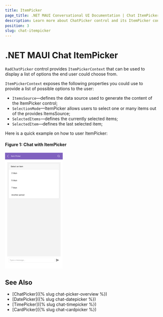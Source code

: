 ```yaml
---
title: ItemPicker
page_title: .NET MAUI Conversational UI Documentation | Chat ItemPicker
description: Learn more about ChatPicker control and its ItemPicker context
position: 3
slug: chat-itempicker
---
```


# .NET MAUI Chat ItemPicker 

`RadChatPicker` control provides `ItemPickerContext` that can be used to display a list of options the end user could choose from.

`ItemPickerContext` exposes the following properties you could use to provide a list of possible options to the user:

* `ItemsSource`&mdash;defines the data source used to generate the content of the ItemPicker control;
* `SelectionMode`&mdash;ItemPicker allows users to select one or many items out of the provides ItemsSource;
* `SelectedItems`&mdash;defines the currently selected items;
* `SelectedItem`&mdash;defines the last selected item;

Here is a quick example on how to user ItemPicker:

<snippet id='chat-chatpicker-itempicker' />
	
#### Figure 1: Chat with ItemPicker

![Chat Message](images/chat-item-picker.png)

## See Also

- [ChatPicker]({% slug chat-picker-overview %})
- [DatePicker]({% slug chat-datepicker %})
- [TimePicker]({% slug chat-timepicker %})
- [CardPicker]({% slug chat-cardpicker %})